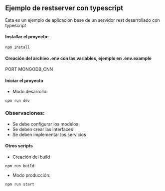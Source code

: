 ## Ejemplo de restserver con typescript

Esta es un ejemplo de aplicación base de un servidor rest desarrollado con typescript

#### Installar el proyecto:
```
npm install
```

#### Creación del archivo .env con las variables, ejemplo en .env.example
PORT
MONGODB_CNN

#### Iniciar el proyecto

* Modo desarrollo:
```
npm run dev
```

### Observaciones:

* Se debe configurar los modelos
* Se deben crear las interfaces
* Se deben implementar los servicios


#### Otros scripts

* Creación del build
```
npm run build
```

* Modo producción:
```
npm run start
```


